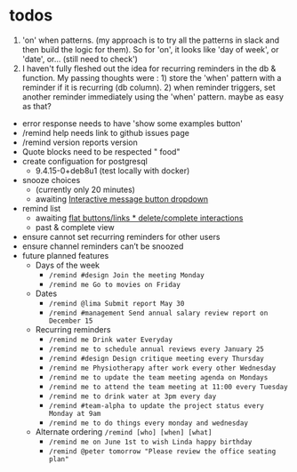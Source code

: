 # todos 

1. 'on' when patterns.  (my approach is to try all the patterns in slack and then build the logic for them).  So for 'on', it looks like 'day of week', or 'date', or... (still need to check')
1. I haven't fully fleshed out the idea for recurring reminders in the db & function.   My passing thoughts were : 1) store the 'when' pattern with a reminder if it is recurring (db column).  2) when reminder triggers, set another reminder immediately using the 'when' pattern.   maybe as easy as that?   

* error response needs to have 'show some examples button'
* /remind help needs link to github issues page
* /remind version reports version
* Quote blocks need to be respected " food"
* create configuation for postgresql
  * 9.4.15-0+deb8u1  (test locally with docker)
* snooze choices 
  * (currently only 20 minutes)
  * awaiting [Interactive message button dropdown](https://forum.mattermost.org/t/interactive-message-button-dropdown/5219)   
* remind list 
  * awaiting [flat buttons/links * delete/complete interactions](https://forum.mattermost.org/t/interactive-flat-message-button-links/5220)
  * past & complete view
* ensure cannot set recurring reminders for other users
* ensure channel reminders can’t be snoozed
* future planned features
  * Days of the week
    * `/remind #design Join the meeting Monday`
    * `/remind me Go to movies on Friday`
  * Dates
    * `/remind @lima Submit report May 30`
    * `/remind #management Send annual salary review report on December 15`
  * Recurring reminders
    * `/remind me Drink water Everyday`
    * `/remind me to schedule annual reviews every January 25`
    * `/remind #design Design critique meeting every Thursday`
    * `/remind me Physiotherapy after work every other Wednesday`
    * `/remind me to update the team meeting agenda on Mondays`
    * `/remind me to attend the team meeting at 11:00 every Tuesday`
    * `/remind me to drink water at 3pm every day`
    * `/remind #team-alpha to update the project status every Monday at 9am`
    * `/remind me to do things every monday and wednesday`
  * Alternate ordering `/remind [who] [when] [what]`
    * `/remind me on June 1st to wish Linda happy birthday`
    * `/remind @peter tomorrow "Please review the office seating plan"`
